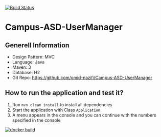 [![Build Status](https://travisci.com/omid-nazifi/Campus-ASD-UserManager.svg)](https://travis-ci.com/omid-nazifi/Campus-ASD-UserManager)
# Campus-ASD-UserManager

## Generell Information
- Design Pattern: MVC
- Language: Java
- Maven: 3
- Database: H2
- Git Repo: https://github.com/omid-nazifi/Campus-ASD-UserManager

 
## How to run the application and test it?
1. Run `mvn clean install` to install all dependencies 
1. Start the application with Class `Application`
1. A menu appears in the console and you can continue with the numbers specified in the console 

[![docker
build](https://img.shields.io/docker/build/onazifi/campus-asd-usermanager)](https://cloud.docker.com/u/onazifi/repository/docker/onazifi/campus-asd-usermanager)
